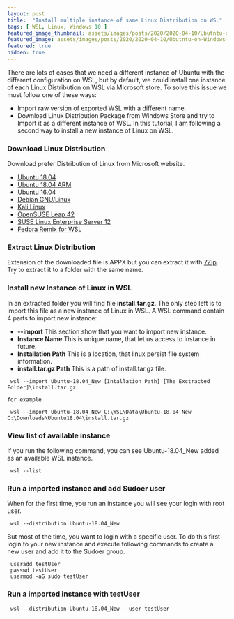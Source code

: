 ```yaml
---
layout: post
title:  "Install multiple instance of same Linux Distribution on WSL"
tags: [ WSL, Linux, Windows 10 ]
featured_image_thumbnail: assets/images/posts/2020/2020-04-10/Ubutntu-on-Windows-10.jpg
featured_image: assets/images/posts/2020/2020-04-10/Ubutntu-on-Windows-10.jpg
featured: true
hidden: true
---
```

There are lots of cases that we need a different instance of Ubuntu with the different configuration on WSL, 
but by default, we could install one instance of each Linux Distribution on WSL via Microsoft store.
To solve this issue we must follow one of these ways:
- Import raw version of exported WSL with a different name.
- Download Linux Distribution Package from Windows Store and try to Import it as a different instance of WSL.
In this tutorial, I am following a second way to install a new instance of Linux on WSL.

### Download Linux Distribution
Download prefer Distribution of Linux from Microsoft website.     
- [Ubuntu 18.04](https://aka.ms/wsl-ubuntu-1804)
- [Ubuntu 18.04 ARM](https://aka.ms/wsl-ubuntu-1804-arm)
- [Ubuntu 16.04](https://aka.ms/wsl-ubuntu-1604)
- [Debian GNU/Linux](https://aka.ms/wsl-debian-gnulinux)
- [Kali Linux](https://aka.ms/wsl-kali-linux-new)
- [OpenSUSE Leap 42](https://aka.ms/wsl-opensuse-42)
- [SUSE Linux Enterprise Server 12](https://aka.ms/wsl-sles-12)
- [Fedora Remix for WSL](https://github.com/WhitewaterFoundry/WSLFedoraRemix/releases/)

### Extract Linux Distribution
Extension of the downloaded file is APPX but you can extract it with [7Zip](https://www.7-zip.org/).
Try to extract it to a folder with the same name.

### Install new Instance of Linux in WSL
In an extracted folder you will find file **install.tar.gz**.
The only step left is to import this file as a new instance of Linux in WSL.
A WSL command contain 4 parts to import new instance:
- **--import** This section show that you want to import new instance.
- **Instance Name** This is unique name, that let us access to instance in future.
- **Installation Path** This is a location, that linux persist file system information.
- **install.tar.gz Path** This is a path of install.tar.gz file. 

<pre><code class="language-markup"> wsl --import Ubuntu-18.04_New [Intallation Path] [The Exctracted Folder]\install.tar.gz

for example 

 wsl --import Ubuntu-18.04_New C:\WSL\Data\Ubuntu-18.04-New C:\Downloads\Ubuntu18.04\install.tar.gz
</code></pre>

### View list of available instance
If you run the following command, you can see Ubuntu-18.04_New added as an available WSL instance.
<pre><code class="language-markup"> wsl --list </code></pre>

### Run a imported instance and add Sudoer user
When for the first time, you run an instance you will see your login with root user.
<pre><code class="language-markup"> wsl --distribution Ubuntu-18.04_New </code></pre>

But most of the time, you want to login with a specific user. To do this first login to your new instance and execute 
following commands to create a new user and add it to the Sudoer group.
<pre><code class="language-markup"> useradd testUser
 passwd testUser
 usermod -aG sudo testUser 
</code></pre>
  
### Run a imported instance with testUser
<pre><code class="language-markup"> wsl --distribution Ubuntu-18.04_New --user testUser</code></pre>

